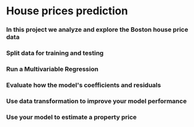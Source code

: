 # House prices prediction

### In this project we analyze and explore the Boston house price data
### Split data for training and testing
### Run a Multivariable Regression
### Evaluate how the model's coefficients and residuals
### Use data transformation to improve your model performance
### Use your model to estimate a property price
